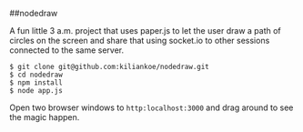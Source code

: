 ##nodedraw

A fun little 3 a.m. project that uses paper.js to let the user draw a path of circles on the screen and share that using socket.io to other sessions connected to the same server.

```
$ git clone git@github.com:kiliankoe/nodedraw.git
$ cd nodedraw
$ npm install
$ node app.js
```

Open two browser windows to ```http:localhost:3000``` and drag around to see the magic happen.
